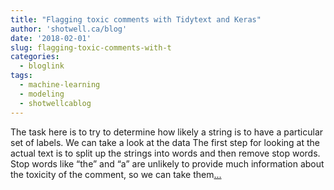 ```yaml
---
title: "Flagging toxic comments with Tidytext and Keras"
author: 'shotwell.ca/blog'
date: '2018-02-01'
slug: flagging-toxic-comments-with-t
categories:
  - bloglink
tags:
  - machine-learning
  - modeling
  - shotwellcablog
---
```


The task here is to try to determine how likely a string is to have a particular set of labels. We can take a look at the data The first step for looking at the actual text is to split up the strings into words and then remove stop words. Stop words like “the” and “a” are unlikely to provide much information about the toxicity of the comment, so we can take them[... <i class="fas fa-external-link-alt"></i>](http://shotwell.ca/blog/2018/02/01/flagging-toxic-comments-with-tidytext-and-keras/)

